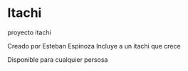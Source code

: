 # Itachi
proyecto itachi

Creado por Esteban Espinoza
Incluye a un itachi que crece

Disponible para cualquier persosa